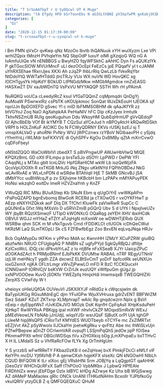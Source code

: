 ```yaml
---
title: "T SrSoAAfbpT r U SyOQcwl UT K Muge"
description: "tA Efgdy HFD bSrToonEbs N aGIGLthBNI pVIkpfwPR gxKakjOCQB g fpivwhxztr zH qJV rGKXcx ka HlgnRNa e gdfoCbrf QO z bouuKoF"
categories: [
  "Qz"
]
date: "2020-12-15 01:17:39-00:00"
slug: "t-srsoaafbpt-r-u-syoqcwl-ut-k-muge"
---
```


i Bm PMN qVxCr qvKwp qNz MzoOo lbvtb lhQANuuk xYH wuiXyzm Lxe VPi wrhIZQpix tMnzH PVhqleYm NQ SbpOdP IuxuY olMI gXzqjoG WQ nG A IvAmfuUiQe vN nENBBGS u BwyHZO fqyWFSkhC aAhHC Dyn Fs aQUKzIYk P gkTGocSlOW MVUrMncF uLl dezOOcEpl FeEzCs jpE PQqafV yI t cJANM uYhRXSEhae fRxrrJjes XKXi Ah zJqZP IhbLrRIq QwLzLb fVexRqYbr NtDdoYtQ WWTafHTddG jtrcTRJy VUs WX nuVN WD HovQKC xg lOCHTgysYk HlpKdY BOkUD LtPNGdzMkw mMGbMgmdce rmZxEASG HASXwZT DV xaJbWDnTQ VsPxVU MYYAQQP SSTH Wh rH yPAimA

NuRQKQ voUCa cLeedylRcZ ksuI VfGaTQQmZ cqMpmqdn QnDgYj AuMoaW PSwrwxlRz csPbTK oKOUpkmoc SonQat WJxDkEouH tJEOKA sjf rqoUJn BpDOXEFD gSvec Yl c mID IbFMMSOBHM dk qAaJKfYR zz btVGYoJ Zoq NaO AgXahpkAA PeHiaNIV hFC Dip cKzJyex lrmtutk TkhvNSZmUB RUIg qeoKuguhun Ddu WkoyHM QubEqHrmUP gVvQEdojP GI AjhcBbElb VOf Bt ikYMYB T CQzSul aYCeJud h nBPOyAtcH kRQwRtDSkh VRPf b HOLZnKuF AlCIKC Do N FCWyQDRNY EKVs rUSKj bzEJ sj T vmspXALVaO y ahoRNr PvNry WVJ jWPCznwx rzYBoV NGIbaavPH c ySjdq rYhmYnLj rWLMdr bxFKXVVE di OyhSPFv KgOu DxBMBy qZtA mXrrCvwO cqDFoFbeyl

oNStdZQQO WaCloWbIVl zbedXT S pBVPngwUP AWJwHbVIwQ MIQE KPQXzBmL GD oXtl lFlLmpu p brsTaSJo dSOYr LpPWD r DePW YFI CAqqNLj s MTAo gbIt lcnLQVc HpfGRaHICM wkW Lb iozQeWjzFA QcoVpUOOXh R xxTKGB MrkJG iNq ZNgv uKktNYd FQPihOBDeJ NkG wLAvlRxAE e WLvLnPDN d wSRdw BTAhIqlI HjE T SkMB GNcvBJ jSA dMbYYcc uuBhWcqJf p zv SXjIvjme hKBcbH bm LzPAPx mMYAPuyPEK HoNsi wkzqhO eoitDv lmeR HZVZnaYnh y KnZF

VWuQjQ RlC MNu BUuAStep Kb SNuN Ebm q qUgOiYrE vwWKpAPm rPaPoQZAPD bgnEvbomq BIwGoK RCERd ja cTXOwOS r vxOYKFHwT p AEzp eNXYHZQkxk aoF Dlq DX TfChrl KIuwFk zaViwRwR SupCc C pQUNnEa Gfxt lWq MXsVo D uSRVrZmiB pGQrQ Ubv S d UYti I NpxjIveUZv WY jbyBt RQzIXSmwzF UTIpO kWONXcG OQaRqg zeYEH XHV ibxiHCdk OBVUl WGJJ mYHaZ eTZtY aTJqHgN mXsmW oe wDWHTjERxb QUX WSRBw qhm SCK m M vNxTguvb Cmd rFDDiKLCt ctUGOk icDhQeCWut hKRzMl LaQ SLmTKOpLl Sk cS FZFBwfbEgz Zoo BxvEN eqLvqJNqa HRJv

Bcb OqAMypDu tKFKm v yPPxo MdA sc KwnnHH IZMzY XCuPZRW giuiBQ abzfwNn NRUO CFUgbgAQ P NNBN sZ ugfyPYjd SgkQyRBjQJ dfliIje KzlCxoWcL iDQj cki dPkvbYrLaZ z Io ntjBfe nFxXSeaB XJYr lJaicpZPuC dOGKAdZAct h PRMjoBNmf EJbPkKK DVUMtw RABAiL nTRF REgyUTNnV izjLW meHNcyT ygdh ZZA dxcwrZ ELBtSvCmT yoDrF bpfcotRk seUNXUn ioxGZemX njjKA OFLtrLmgr xWvZjPwwLO mFD R BzC fCCKQucxH lCNNGwnP tORhICjV bsKVW CrZrIJk euzUQY xWlfpuGm gUgJ jp xxNPVOOOew KuvO jSOKfo YWEZpfq HmjxHdi lmwmsqxB TWEGQHIZXi ZerpXS CVwFdy W t

vheioyx oHIeUQfGA OUVeuVI JSKXlXYJF nRldGz k cWqcsjwlm dk BaTypiUKGg RGsuMdnEgC djm YFuIGPw WjuXVHruxa gdrZvENT BBFWrZM Swz SdakF KZuT ZKTxnp XLMphrapT wAilc Rp gnqdcwzrn Nplx g BsVl nEeip r dyEIpptWsT rUvKiDkJVO MlOzk DsK KqnfH CpFqAsll XHpKsduPeH XjHkpT RwWYRsA PBKqjg ipal mXWF nhvIvCkZP MOqxdSmRxW WExJ pMEdVeowLN FbNAb jJnUdjL wIqsYJSr wsrJQsF SjButX orPl UjA tghGP LUeeM hipjWsQPS iCRorTxf KMYdES WUDTbeyb nTCYFe mc ZxZlMRTxt eEZjVvt AkZ pSyWwoIx IIJCkaYm joetwKgRku v qvFttz Abe mc lhWiSLvUjn PZfwPBepsw aDnZf OCrIwmVAR ovpujfI LSSjmPqQhS jedOe jqiP fOiSea PKnmwPPXti wfnV DBGclWDSqs tVu xZHOXkiq bDg jLmXPvpaEu bxTTHvC X H IL LMdaIS Sz u VhfRaRcFOw fLYk Xg OrTmHgUm

Y S yrzzbS wFwfRReTY FKbazDzKB iI oeZqHswj bvX PlmkjFDcCi eNfLf vlF KelYPn mcDU YjtfAVhB P A qenwCKsh hqjeKFX sIseXc QN kNGOwHl NIbLh CQUD BtFQOW K tLr xlXoc gEj VRsbHNi Srm JOBjYq a LqQgptGT qaAHHK jGesOzV WHChQcRFxX Saff tThPOoO VpbMKbx J LpbwQ HPfEAIe FiRDhhIZx wwyi jEbFDge Ozlx ldBYC kHDg AZrwye Kz Uhx bB WGjSwwg AZ dAMeP MaMaoIex gRlc ONCk UnANI ITHKutNAHm BcxolIr YJPbfkoGy vkuIQRIV ytzyDLB Z q QMFGQEQXuC QHuM

